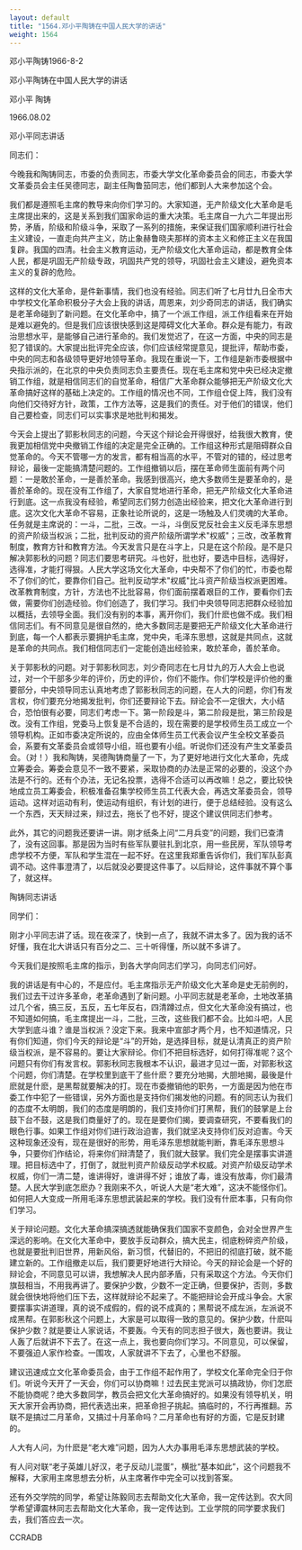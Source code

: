 ```yaml
---
layout: default
title: "1564.邓小平陶铸在中国人民大学的讲话"
weight: 1564
---
```


邓小平陶铸1966-8-2

邓小平陶铸在中国人民大学的讲话

邓小平  陶铸

1966.08.02

邓小平同志讲话

同志们：

今晚我和陶铸同志，市委的负责同志，市委大学文化革命委员会的同志，市委大学文革委员会主任吴德同志，副主任陶鲁笳同志，他们都到人大来参加这个会。

我们都是遵照毛主席的教导来向你们学习的。大家知道，无产阶级文化大革命是毛主席提出来的，这是关系到我们国家命运的重大决策。毛主席自一九六二年提出形势，矛盾，阶级和阶级斗争，采取了一系列的措施，来保证我们国家顺利进行社会主义建设，一直走向共产主义，防止象赫鲁晓夫那样的资本主义和修正主义在我国复辟。我国的四清。社会主义教育运动，无产阶级文化大革命运动，都是教育全体人民，都是巩固无产阶级专政，巩固共产党的领导，巩固社会主义建设，避免资本主义的复辟的危险。

这样的文化大革命，是件新事情，我们也没有经验。同志们听了七月廿九日全市大中学校文化革命积极分子大会上我的讲话，周恩来，刘少奇同志的讲话，我们确实是老革命碰到了新问题。在文化革命中，搞了一个派工作组，派工作组看来在开始是难以避免的。但是我们应该很快感到这是障碍文化大革命。群众是有能力，有政治思想水平，是能够自己进行革命的。我们发觉迟了，在这一方面，中央的同志是犯了错误的。大家提出批评完全应该，你们应该经常提意见，提批评，帮助市委，中央的同志和各级领导更好地领导革命。我现在重说一下，工作组是新市委根据中央指示派的，在北京的中央负责同志负主要责任。现在毛主席和党中央已经决定撤销工作组，就是相信同志们的自觉革命，相信广大革命群众能够把无产阶级文化大革命搞好这样的基础上决定的。工作组的情况也不同，工作组仓促上阵，我们没有向他们交待好方针，政策，工作方法等，这是我们的责任。对于他们的错误，他们自己要检查，同志们可以实事求是地批判和揭发。

今天会上提出了郭影秋同志的问题，今天这个辩论会开得很好，给我很大教育，使我更加相信党中央撤销工作组的决定是完全正确的。工作组这种形式是阻碍群众自觉革命的。今天不管哪一方的发言，都有相当高的水平，不管对的错的，经过思考辩论，最後一定能搞清楚问题的。工作组撤销以后，摆在革命师生面前有两个问题：一是敢於革命，一是善於革命。我感到很高兴，绝大多数师生是要革命的，是善於革命的。现在没有工作组了，大家自觉地进行革命，把无产阶级文化大革命进行到底。这一点我没有经验，希望同志们努力创造出经验来，把文化大革命进行到底。这次文化大革命不容易，正象社论所说的，这是一场触及人们灵魂的大革命。任务就是主席说的：一斗，二批，三改。一斗，斗倒反党反社会主义反毛泽东思想的资产阶级当权派；二批，批判反动的资产阶级所谓学术"权威"；三改，改革教育制度，教育方针和教育方法。今天发言只是在斗字上，只是在这个阶段。是不是只解决郭影秋的问题？同志们要思考研究。斗也好，批也好，要选中目标，选得好，选得准，才能打得狠。人民大学这场文化大革命，中央帮不了你们的忙，市委也帮不了你们的忙，要靠你们自己。批判反动学术"权威"比斗资产阶级当权派更困难。改革教育制度，方针，方法也不比批容易，你们面前摆着艰巨的工作，要看你们去做，需要你们创造经验。你们创造了，我们学习。我们中央领导同志把群众经验加以概括，去领导全面。我们没有别的本事，离开你们，我们什麽也做不成。我们相信同志们。有不同意见是很自然的，绝大多数同志是要把无产阶级文化大革命进行到底，每一个人都表示要拥护毛主席，党中央，毛泽东思想，这就是共同点，这就是革命的共同点。我们相信同志们一定能创造出经验来，敢於革命，善於革命。

关于郭影秋的问题。对于郭影秋同志，刘少奇同志在七月廿九的万人大会上也说过，对一个干部多少年的评价，历史的评价，你们不能作。你们学校是评价他的重要部分，中央领导同志认真地考虑了郭影秋同志的问题，在人大的问题，你们有发言权，你们要充分地揭发批判，你们还要辩论下去。辩论会不一定很大，大小结合，恐怕很有必要，同志们考虑一下。第一阶段是斗，第二阶段是批，第三阶段是改。没有工作组，党委马上恢复是不合适的，现在需要的是学校师生员工成立一个领导机构。正如市委决定所说的，应由全体师生员工代表会议产生全校文革委员会，系要有文革委员会或领导小组，班也要有小组。听说你们还没有产生文革委员会。（对！）我和陶铸，吴德陶铸商量了一下，为了更好地进行文化大革命，先成立筹委会。筹委会意见不一致不要紧，采取协商的办法是正常的必要的，没这个办法是不行的。还有个办法，无记名投票，选得不合适可以再改嘛！总之，要比较快地成立员工筹委会，积极准备召集学校师生员工代表大会，再选文革委员会，领导运动。这样对运动有利，使运动有组织，有计划的进行，便于总结经验。没有这么一个东西，天天辩过来，辩过去，拖长了也不好，提这个建议供同志们参考。

此外，其它的问题我还要讲一讲。刚才纸条上问“二月兵变”的问题，我们已查清了，没有这回事。那是因为当时有些军队要驻扎到北京，用一些民房，军队领导考虑学校不方便，军队和学生混在一起不好。在这里我郑重告诉你们，我们军队彭真调不动。这件事澄清了，以后就没必要提这件事了。以后辩论，这件事就不算个事了，就这样。

陶铸同志讲话

同学们：

刚才小平同志讲了话。现在夜深了，快到一点了，我就不讲太多了。因为我的话不好懂，我在北大讲话只有百分之二、三十听得懂，所以就不多讲了。

今天我们是按照毛主席的指示，到各大学向同志们学习，向同志们问好。

我的讲话是有中心的，不是应付。毛主席指示无产阶级文化大革命是史无前例的，我们过去干过许多革命，老革命遇到了新问题。小平同志就是老革命，土地改革搞过几个省，搞三反，五反，五七年反右，四清蹲过点，但文化大革命没有搞过，也不知道如何搞，毛主席提出一斗，二批，三改，这些我们都不会。比如斗吧，人民大学到底斗谁？谁是当权派？没定下来。我来中宣部才两个月，也不知道情况，只有你们知道，你们今天的辩论是“斗”的开始，是选择目标，就是认清真正的资产阶级当权派，是不容易的。要让大家辩论。你们不把目标选好，如何打得准呢？这个问题只有你们有发言权。郭影秋同志我根本不认识，最进才见过一面，对郭影秋这个问题，你们清楚。在学校里到底干了些什麽？要充分地揭，大胆地揭，最後是什麽就是什麽，是黑帮就要解决的打。现在市委撤销他的职务，一方面是因为他在市委工作中犯了一些错误，另外方面也是支持你们揭发他的问题。有的同志认为我们的态度不太明朗，我们的态度是明朗的，我们支持你们打黑帮，我们的鼓掌是上台鼓下台不鼓，这是我们商量好了的。现在是要你们揭，要调查研究，不要看我们的眼色行事。如果工作组对你们进行政治迫害，我们就坚决支持你们反对迫害。今天这种现象还没有，现在是很好的形势，用毛泽东思想就能判断，靠毛泽东思想斗争，只要你们作结论，将来你们辩清楚了，我们就大鼓掌。我们完全是摆事实讲道理。把目标选中了，打倒了，就批判资产阶级反动学术权威。对资产阶级反动学术权威，你们一清二楚，谁讲得好，谁讲得不好；谁放了毒，谁没有放毒，你们最清楚。人民大学到底怎麽办？我刚来不久，听说人大是“老大难”，这决不能怪你们。如何把人大变成一所用毛泽东思想武装起来的学校。我们没有什麽本事，只有向你们学习。

关于辩论问题。文化大革命搞深搞透就能确保我们国家不变颜色，会对全世界产生深远的影响。在文化大革命中，要放手反动群众，搞大民主，彻底粉碎资产阶级，也就是要批判旧世界，用新风俗，新习惯，代替旧的，不把旧的彻底打破，就不能建立新的。工作组撤走以后，我们要更好地进行大辩论。今天的辩论会是一个好的辩论会，不同意见可以讲，我想解决人民内部矛盾，只有采取这个方法。今天你们旗鼓相当，不用我再讲了。要保护少数，少数不一定正确，但要保护，否则，多数就会很快地将他们压下去，这样就辩论不起来了。不能把辩论会开成斗争会。大家要摆事实讲道理，真的说不成假的，假的说不成真的；黑帮说不成左派，左派说不成黑帮。在郭影秋这个问题上，大家是可以取得一致的意见的。保护少数，什麽叫保护少数？就是要让人家说话，不要轰。今天有的同志担子很大，轰也要讲。我让人轰了后就讲不下去了。在这一点上，我也要向你们学习。不同意见，可以保留，不要强迫人家作检查。一围攻，人家就讲不下去了，心里也不舒服。

建议迅速成立文化革命委员会，由于工作组不起作用了，学校文化革命完全归于你们。听说今天开了一天会，你们可以协商嘛！过去民主党派可以搞政协，你们怎麽不能协商呢？绝大多数同学，教员会把文化大革命搞好的。如果没有领导机关，明天大家开会再协商，把代表选出来，把革命担子挑起。搞临时的，不行再推翻。苏联不是搞过二月革命，又搞过十月革命吗？二月革命也有好的方面，它是反封建的。

人大有人问，为什麽是“老大难”问题，因为人大办事用毛泽东思想武装的学校。

有人问对联“老子英雄儿好汉，老子反动儿混蛋”，横批“基本如此”，这个问题我不解释，大家用主席思想去分析，从主席著作中完全可以找到答案。

还有外交学院的同学，希望让陈毅同志去帮助文化大革命，我一定传达到。农大同学希望谭震林同志去帮助文化大革命，我一定传达到。工业学院的同学要求我们去，我们答应去一次。

CCRADB

